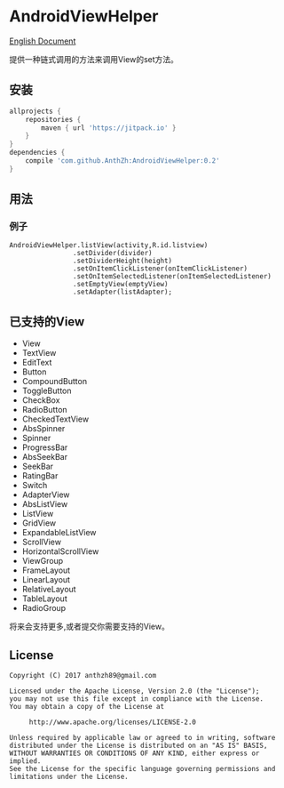 # AndroidViewHelper

[English Document](README.md)

提供一种链式调用的方法来调用View的set方法。

## 安装
```gradle
allprojects {
    repositories {
        maven { url 'https://jitpack.io' }
    }
}
dependencies {
    compile 'com.github.AnthZh:AndroidViewHelper:0.2'
}
```
## 用法
### 例子
```
AndroidViewHelper.listView(activity,R.id.listview)
                .setDivider(divider)
                .setDividerHeight(height)
                .setOnItemClickListener(onItemClickListener)
                .setOnItemSelectedListener(onItemSelectedListener)
                .setEmptyView(emptyView)
                .setAdapter(listAdapter);
```

## 已支持的View
* View
* TextView
* EditText
* Button
* CompoundButton
* ToggleButton
* CheckBox
* RadioButton
* CheckedTextView
* AbsSpinner
* Spinner
* ProgressBar
* AbsSeekBar
* SeekBar
* RatingBar
* Switch
* AdapterView
* AbsListView
* ListView
* GridView
* ExpandableListView
* ScrollView
* HorizontalScrollView
* ViewGroup
* FrameLayout
* LinearLayout
* RelativeLayout
* TableLayout
* RadioGroup

将来会支持更多,或者提交你需要支持的View。

## License

	Copyright (C) 2017 anthzh89@gmail.com

	Licensed under the Apache License, Version 2.0 (the "License");
	you may not use this file except in compliance with the License.
	You may obtain a copy of the License at

	     http://www.apache.org/licenses/LICENSE-2.0

	Unless required by applicable law or agreed to in writing, software
	distributed under the License is distributed on an "AS IS" BASIS,
	WITHOUT WARRANTIES OR CONDITIONS OF ANY KIND, either express or implied.
	See the License for the specific language governing permissions and
	limitations under the License.
